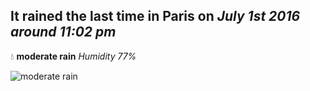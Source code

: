 ## It rained the last time in Paris on *July 1st 2016 around 11:02 pm*
💧  **moderate rain** *Humidity 77%*

![moderate rain](http://openweathermap.org/img/w/10n.png)

